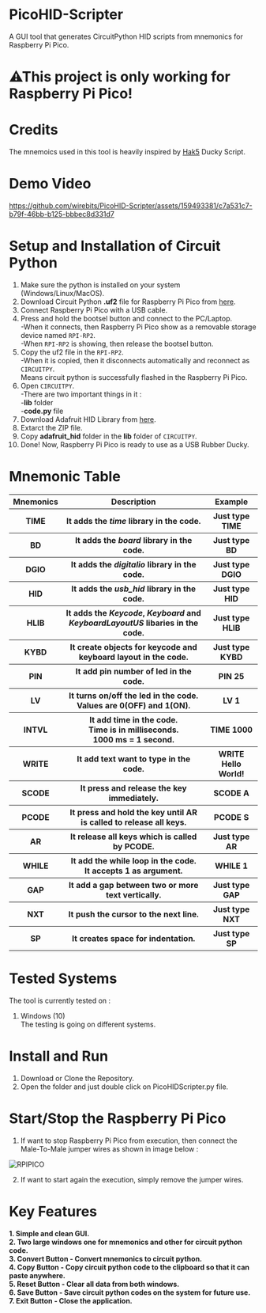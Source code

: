 # PicoHID-Scripter
A GUI tool that generates CircuitPython HID scripts from mnemonics for Raspberry Pi Pico.

# ⚠This project is only working for Raspberry Pi Pico!

# Credits
The mnemoics used in this tool is heavily inspired by <a href="https://github.com/hak5">Hak5</a> Ducky Script.<br>

# Demo Video

https://github.com/wirebits/PicoHID-Scripter/assets/159493381/c7a531c7-b79f-46bb-b125-bbbec8d331d7

# Setup and Installation of Circuit Python
1. Make sure the python is installed on your system (Windows/Linux/MacOS).<br>
2. Download Circuit Python <b>.uf2</b> file for Raspberry Pi Pico from <a href="https://downloads.circuitpython.org/bin/raspberry_pi_pico/en_US/adafruit-circuitpython-raspberry_pi_pico-en_US-8.2.10.uf2">here</a>.<br>
3. Connect Raspberry Pi Pico with a USB cable.<br>
4. Press and hold the bootsel button and connect to the PC/Laptop.<br>
-When it connects, then Raspberry Pi Pico show as a removable storage device named ```RPI-RP2```.<br>
-When ```RPI-RP2``` is showing, then release the bootsel button.<br>
5. Copy the uf2 file in the ```RPI-RP2```.<br>
-When it is copied, then it disconnects automatically and reconnect as ```CIRCUITPY```.<br>
Means circuit python is successfully flashed in the Raspberry Pi Pico.
6. Open ```CIRCUITPY```.<br>
-There are two important things in it : <br>
-<b>lib</b> folder<br>
-<b>code.py</b> file<br>
7. Download Adafruit HID Library from <a href="https://github.com/adafruit/Adafruit_CircuitPython_HID/releases/download/6.1.0/adafruit-circuitpython-hid-8.x-mpy-6.1.0.zip">here</a>.<br>
8. Extarct the ZIP file.<br>
9. Copy <b>adafruit_hid</b> folder in the <b>lib</b> folder of ```CIRCUITPY```.<br>
10. Done! Now, Raspberry Pi Pico is ready to use as a USB Rubber Ducky.

# Mnemonic Table
<table>
 <tr>
  <th>Mnemonics</th>
  <th>Description</th>
  <th>Example</th>
 </tr>
 <tr>
  <th>TIME</th>
  <th>It adds the <i>time</i> library in the code.</th>
  <th>Just type TIME</th>
 </tr>
 <tr>
  <th>BD</th>
  <th>It adds the <i>board</i> library in the code.</th>
  <th>Just type BD</th>
 </tr>
 <tr>
  <th>DGIO</th>
  <th>It adds the <i>digitalio</i> library in the code.</th>
  <th>Just type DGIO</th>
 </tr>
 <tr>
  <th>HID</th>
  <th>It adds the <i>usb_hid</i> library in the code.</th>
  <th>Just type HID</th>
 </tr>
 <tr>
  <th>HLIB</th>
  <th>It adds the <i>Keycode</i>, <i>Keyboard</i> and <i>KeyboardLayoutUS</i> libaries in the code.</th>
  <th>Just type HLIB</th>
 </tr>
 <tr>
  <th>KYBD</th>
  <th>It create objects for keycode and keyboard layout in the code.</th>
  <th>Just type KYBD</th>
 </tr>
 <tr>
  <th>PIN</th>
  <th>It add pin number of led in the code.</th>
  <th>PIN 25</th>
 </tr>
 <tr>
  <th>LV</th>
  <th>It turns on/off the led in the code.<br>Values are 0(OFF) and 1(ON).</th>
  <th>LV 1</th>
 </tr>
 <tr>
  <th>INTVL</th>
  <th>It add time in the code.<br>Time is in milliseconds.<br>1000 ms = 1 second.</th>
  <th>TIME 1000</th>
 </tr>
 <tr>
  <th>WRITE</th>
  <th>It add text want to type in the code.</th>
  <th>WRITE Hello World!</th>
 </tr>
 <tr>
  <th>SCODE</th>
  <th>It press and release the key immediately.</th>
  <th>SCODE A</th>
 </tr>
 <tr>
  <th>PCODE</th>
  <th>It press and hold the key until AR is called to release all keys.</th>
  <th>PCODE S</th>
 </tr>
 <tr>
  <th>AR</th>
  <th>It release all keys which is called by PCODE.</th>
  <th>Just type AR</th>
 </tr>
 <tr>
  <th>WHILE</th>
  <th>It add the while loop in the code.<br>It accepts 1 as argument.</th>
  <th>WHILE 1</th>
 </tr>
 <tr>
  <th>GAP</th>
  <th>It add a gap between two or more text vertically.</th>
  <th>Just type GAP</th>
 </tr>
 <tr>
  <th>NXT</th>
  <th>It push the cursor to the next line.</th>
  <th>Just type NXT</th>
 </tr>
 <tr>
  <th>SP</th>
  <th>It creates space for indentation.</th>
  <th>Just type SP</th>
 </tr>
</table>

# Tested Systems
The tool is currently tested on : <br>
1. Windows (10)<br>
The testing is going on different systems.

# Install and Run
1. Download or Clone the Repository.<br>
2. Open the folder and just double click on PicoHIDScripter.py file.<br>

# Start/Stop the Raspberry Pi Pico
1. If want to stop Raspberry Pi Pico from execution, then connect the Male-To-Male jumper wires as shown in image below : <br>

![RPIPICO](https://github.com/wirebits/PicoHID-Scripter/assets/159493381/1be784c2-cc24-48e0-baa8-d3b94bc7646e)

2. If want to start again the execution, simply remove the jumper wires.
<h1>Key Features</h1>
<b>1. Simple and clean GUI.</b><br>
<b>2. Two large windows one for mnemonics and other for circuit python code.</b><br>
<b>3. Convert Button - Convert mnemonics to circuit python.</b><br>
<b>4. Copy Button - Copy circuit python code to the clipboard so that it can paste anywhere.</b><br>
<b>5. Reset Button - Clear all data from both windows.</b><br>
<b>6. Save Button - Save circuit python codes on the system for future use.</b><br>
<b>7. Exit Button - Close the application.</b><br>
